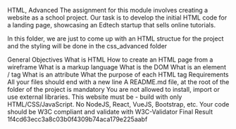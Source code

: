 HTML, Advanced
The assignment for this module involves creating a website as a school project. Our task is to develop the initial HTML code for a landing page, showcasing an Edtech startup that sells online tutorials.

In this folder, we are just to come up with an HTML structue for the project and the styling will be done in the css_advanced folder

General Objectives
What is HTML
How to create an HTML page from a wireframe
What is a markup language
What is the DOM
What is an element / tag
What is an attribute
What the purpose of each HTML tag
Requirements
All your files should end with a new line
A README.md file, at the root of the folder of the project is mandatory
You are not allowed to install, import or use external libraries. This website must be - build with only HTML/CSS/JavaScript. No NodeJS, React, VueJS, Bootstrap, etc.
Your code should be W3C compliant and validate with W3C-Validator
Final Result
1f4cd63ecc3a8c03b0f4309b74aca179e225aabf
